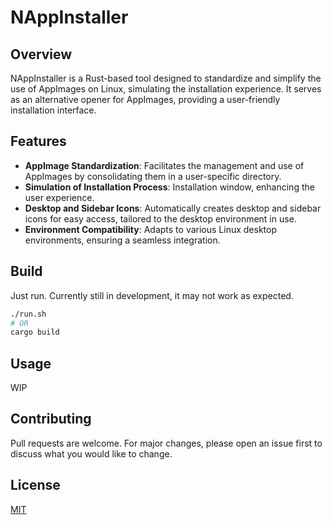 # NAppInstaller

## Overview
NAppInstaller is a Rust-based tool designed to standardize and simplify the use of AppImages on Linux, simulating the installation experience. It serves as an alternative opener for AppImages, providing a user-friendly installation interface.

## Features
- **AppImage Standardization**: Facilitates the management and use of AppImages by consolidating them in a user-specific directory.
- **Simulation of Installation Process**: Installation window, enhancing the user experience.
- **Desktop and Sidebar Icons**: Automatically creates desktop and sidebar icons for easy access, tailored to the desktop environment in use.
- **Environment Compatibility**: Adapts to various Linux desktop environments, ensuring a seamless integration.

## Build
Just run. Currently still in development, it may not work as expected.
```bash
./run.sh
# OR
cargo build
```

## Usage
WIP

## Contributing
Pull requests are welcome. For major changes, please open an issue first
to discuss what you would like to change.

## License
[MIT](LICENCE.md)